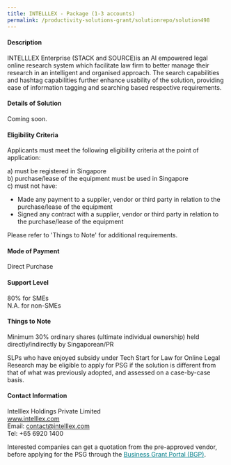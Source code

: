 ```yaml
---
title: INTELLLEX - Package (1-3 accounts)
permalink: /productivity-solutions-grant/solutionrepo/solution498
---
```


#### Description

INTELLLEX Enterprise (STACK and  SOURCE)is an AI empowered legal online research system which facilitate law firm to better manage their research in an intelligent and organised approach. The search capabilities and hashtag capabilities further enhance usability of the solution, providing ease of information tagging and searching based respective requirements.

#### Details of Solution

Coming soon.

#### Eligibility Criteria

Applicants must meet the following eligibility criteria at the point of application:

a) must be registered in Singapore <br>
b) purchase/lease of the equipment must be used in Singapore <br>
c) must not have:
- Made any payment to a supplier, vendor or third party in relation to the purchase/lease of the equipment
- Signed any contract with a supplier, vendor or third party in relation to the purchase/lease of the equipment

Please refer to 'Things to Note' for additional requirements.

#### Mode of Payment
Direct Purchase

#### Support Level
80% for SMEs <br>
N.A. for non-SMEs

#### Things to Note
Minimum 30% ordinary shares (ultimate individual ownership) held directly/indirectly by Singaporean/PR

SLPs who have enjoyed subsidy under Tech Start for Law for Online Legal Research may be eligible to apply for PSG if the solution is different from that of what was previously adopted, and assessed on a case-by-case basis.

#### Contact Information
Intelllex Holdings Private Limited<br>www.intelllex.com<br>Email: contact@intelllex.com<br>Tel: +65 6920 1400

Interested companies can get a quotation from the pre-approved vendor, before applying for the PSG through the <a target='_blank' style='color:#037e8a' href='https://www.businessgrants.gov.sg/'>Business Grant Portal (BGP)</a>.
